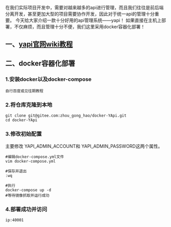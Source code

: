 在我们实际项目开发中，需要对越来越多的api进行管理，而且我们往往是前后端分离开发，甚至更加大型的项目需要协作开发，因此对于统一api的管理十分重要。
今天给大家介绍一款十分好用的api管理系统——yapi！
如果直接在主机上部署，不仅麻烦，而且管理十分不便，我们这里采用docker容器化部署！

## 一、[yapi官网wiki教程](https://hellosean1025.github.io/yapi/devops/index.html)

## 二、docker容器化部署

### 1.安装docker以及docker-compose

```shell
自行百度或见往期教程
```

### 2.将仓库克隆到本地

```shell
git clone git@gitee.com:zhou_gong_hao/docker-YApi.git
cd docker-YApi
```

### 3.修改初始配置

主要修改   YAPI_ADMIN_ACCOUNT和 YAPI_ADMIN_PASSWORD这两个属性。

```shell
#编辑docker-compose.yml文件
vim docker-compose.yml
```

```shell
#保存并退出
:wq
```

```shell
#执行
docker-compose up -d
#等待镜像抓取并运行成功
```

### 4.部署成功并访问

```shell
ip:40001
```



